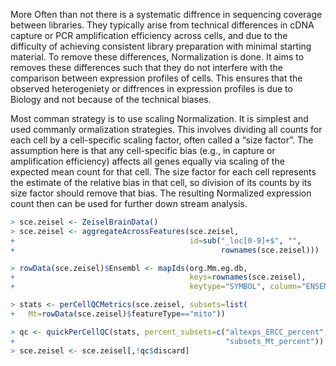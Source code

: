 More Often than not there is a systematic diffrence in sequencing coverage between libraries. They typically arise from technical differences in cDNA capture or PCR amplification efficiency across cells, and due to the difficulty of achieving consistent library preparation with minimal starting material. To remove these differences, Normalization is done. It aims to removes these differences such that they do not interfere with the comparison between expression profiles of cells. This ensures that the observed heterogeniety or diffrences in expression profiles is due to Biology and not because of the technical biases.

Most comman strategy is to use scaling Normalization. It is simplest and used commanly ormalization strategies. This involves dividing all counts for each cell by a cell-specific scaling factor, often called a “size factor”. The assumption here is that any cell-specific bias (e.g., in capture or amplification efficiency) affects all genes equally via scaling of the expected mean count for that cell. The size factor for each cell represents the estimate of the relative bias in that cell, so division of its counts by its size factor should remove that bias. The resulting Normalized expression count then can be used for further down stream analysis.

```r
> sce.zeisel <- ZeiselBrainData()
> sce.zeisel <- aggregateAcrossFeatures(sce.zeisel, 
+                                       id=sub("_loc[0-9]+$", "", 
+                                              rownames(sce.zeisel)))

> rowData(sce.zeisel)$Ensembl <- mapIds(org.Mm.eg.db, 
+                                       keys=rownames(sce.zeisel), 
+                                       keytype="SYMBOL", column="ENSEMBL")

> stats <- perCellQCMetrics(sce.zeisel, subsets=list(
+   Mt=rowData(sce.zeisel)$featureType=="mito"))

> qc <- quickPerCellQC(stats, percent_subsets=c("altexps_ERCC_percent", 
+                                               "subsets_Mt_percent"))
> sce.zeisel <- sce.zeisel[,!qc$discard]

```
